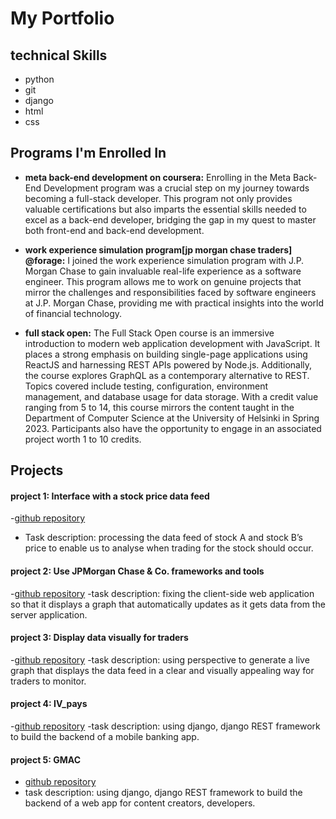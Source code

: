 # My Portfolio

## technical Skills
- python
- git
- django
- html
- css

## Programs I'm Enrolled In
- **meta back-end development on coursera:**
  Enrolling in the Meta Back-End Development program was a crucial step on my journey towards becoming a full-stack developer. This program not only provides valuable certifications but also imparts the essential skills needed to excel as a back-end developer, bridging the gap in my quest to master both front-end and back-end development.

- **work experience simulation program[jp morgan chase traders] @forage:**
  I joined the work experience simulation program with J.P. Morgan Chase to gain invaluable real-life experience as a software engineer. This program allows me to work on genuine projects that mirror the challenges and responsibilities faced by software engineers at J.P. Morgan Chase, providing me with practical insights into the world of financial technology.
  
- **full stack open:**
  The Full Stack Open course is an immersive introduction to modern web application development with JavaScript. It places a strong emphasis on building single-page applications using ReactJS and harnessing REST APIs powered by Node.js. Additionally, the course explores GraphQL as a contemporary alternative to REST. Topics covered include testing, configuration, environment management, and database usage for data storage. With a credit value ranging from 5 to 14, this course mirrors the content taught in the Department of Computer Science at the University of Helsinki in Spring 2023. Participants also have the opportunity to engage in an associated project worth 1 to 10 credits.

## Projects

  #### project 1: Interface with a stock price data feed
  -[github repository](https://github.com/fayscys/forage-jpmc-swe-task-1)
  - Task description: processing the data feed of stock A and stock B’s price to enable us to analyse when trading for the stock should occur.
    
  #### project 2: Use JPMorgan Chase & Co. frameworks and tools 
 -[github repository](https://github.com/fayscys/forage-jpmc-swe-task-2)
 -task description: fixing the client-side web application so that it displays a graph that automatically updates as it gets data from the server application.

#### project 3: Display data visually for traders
-[github repository](https://github.com/fayscys/forage-jpmc-swe-task-3) 
-task description: using perspective to generate a live graph that displays the data feed in a clear and visually appealing way for traders to monitor.

#### project 4: IV_pays
-[github repository](https://github.com/fayscys/IV_pays)
-task description: using django, django REST framework to build the backend of a mobile banking app.
#### project 5: GMAC
- [github repository](https://github.com/fayscys/GMAC)
- task description: using django, django REST framework to build the backend of a web app for content creators, developers.

